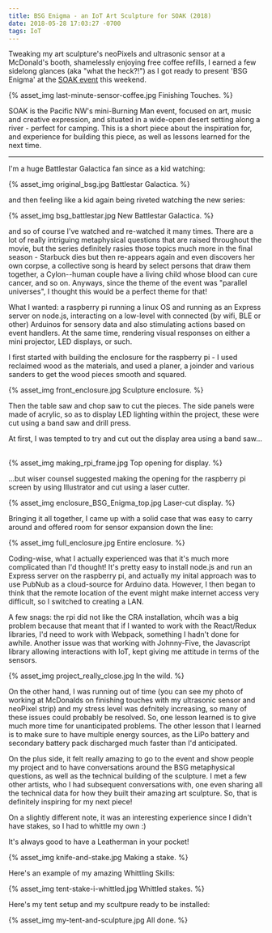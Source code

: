 ```yaml
---
title: BSG Enigma - an IoT Art Sculpture for SOAK (2018)
date: 2018-05-28 17:03:27 -0700
tags: IoT
---
```


Tweaking my art sculpture's neoPixels and ultrasonic sensor at a McDonald's booth, shamelessly enjoying free coffee refills, I earned a few sidelong glances (aka "what the heck?!") as I got ready to present 'BSG Enigma' at the [SOAK event](http://soakpdx.com/) this weekend. 
&nbsp;

{% asset_img last-minute-sensor-coffee.jpg Finishing Touches. %}

SOAK is the Pacific NW's mini-Burning Man event, focused on art, music and creative expression, and situated in a wide-open desert setting along a river - perfect for camping. This is a short piece about the inspiration for, and experience for building this piece, as well as  lessons learned for the next time.
&nbsp;

---------------

I'm a huge Battlestar Galactica fan since as a kid watching: 
&nbsp;

{% asset_img original_bsg.jpg Battlestar Galactica. %}

and then feeling like a kid again being riveted watching the new series:
&nbsp;

{% asset_img bsg_battlestar.jpg New Battlestar Galactica. %}


 and so of course I've watched and re-watched it many times. There are a lot of really intriguing metaphysical questions that are raised throughout the movie, but the series definitely rasies those topics much more in the final season - Starbuck dies but then re-appears again and even discovers her own corpse, a collective song is heard by select persons that draw them together, a Cylon--human couple have a living child whose blood can cure cancer, and so on. Anyways, since the theme of the event was "parallel universes", I thought this would be a perfect theme for that!

What I wanted: a raspberry pi running a linux OS and running as an Express server on node.js, interacting on a low-level with connected (by wifi, BLE or other) Arduinos for sensory data and also stimulating actions based on event handlers. At the same time, rendering visual responses on either a mini projector, LED displays, or such. 

I first started with building the enclosure for the raspberry pi - I used reclaimed wood as the materials, and used a planer, a joinder and various sanders to get the wood pieces smooth and squared. 
&nbsp;

{% asset_img front_enclosure.jpg Sculpture enclosure. %}

Then the table saw and chop saw to cut the pieces. The side panels were made of acrylic, so as to display LED lighting within the project, these were cut using a band saw and drill press. 

At first, I was tempted to try and cut out the display area using a band saw...
&nbsp;

{% asset_img making_rpi_frame.jpg Top opening for display. %}

...but wiser counsel suggested making the opening for the raspberry pi screen by using Illustrator and cut using a laser cutter.
&nbsp;

{% asset_img enclosure_BSG_Enigma_top.jpg Laser-cut display. %}

Bringing it all together, I came up with a solid case that was easy to carry around and offered room for sensor expansion down the line:
&nbsp;

{% asset_img full_enclosure.jpg Entire enclosure. %}


Coding-wise, what I actually experienced was that it's much more complicated than I'd thought! It's pretty easy to install node.js and run an Express server on the raspberry pi, and actually my inital approach was to use PubNub as a cloud-source for Arduino data. However, I then began to think that the remote location of the event might make internet access very difficult, so I switched to creating a LAN.

A few snags: the rpi did not like the CRA installation, whcih was a big problem because that meant that if I wanted to work with the React/Redux libraries, I'd need to work with Webpack, something I hadn't done for awhile. Another issue was that working with Johnny-Five, the Javascript library allowing interactions with IoT, kept giving me attitude in terms of the sensors.
&nbsp;

{% asset_img project_really_close.jpg In the wild. %}

On the other hand, I was running out of time (you can see my photo of working at McDonalds on finishing touches with my ultrasonic sensor and neoPixel strip) and my stress level was defnitely increasing, so many of these issues could probably be resolved. So, one lesson learned is to give much more time for unanticipated problems. The other lesson that I learned is to make sure to have multiple energy sources, as the LiPo battery and secondary battery pack discharged much faster than I'd anticipated.

On the plus side, it felt really amazing to go to the event and show people my project and to have conversations around the BSG metaphysical questions, as well as the technical building of the sculpture. I met a few other artists, who I had subsequent conversations with, one even sharing all the technical data for how they built their amazing art sculpture. So, that is definitely inspiring for my next piece!

On a slightly different note, it was an interesting experience since I didn't have stakes, so I had to whittle my own :)

It's always good to have a Leatherman in your pocket!
&nbsp;

{% asset_img knife-and-stake.jpg Making a stake. %}


Here's an example of my amazing Whittling Skills:
&nbsp;

{% asset_img tent-stake-i-whittled.jpg Whittled stakes. %}


Here's my tent setup and my scultpure ready to be installed:
&nbsp;

{% asset_img my-tent-and-sculpture.jpg All done. %}
